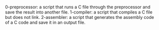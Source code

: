 0-preprocessor: a script that runs a C file through the preprocessor and save the result into another file.
1-compiler: a script that compiles a C file but does not link.
2-assembler: a script that generates the assembly code of a C code and save it in an output file.
